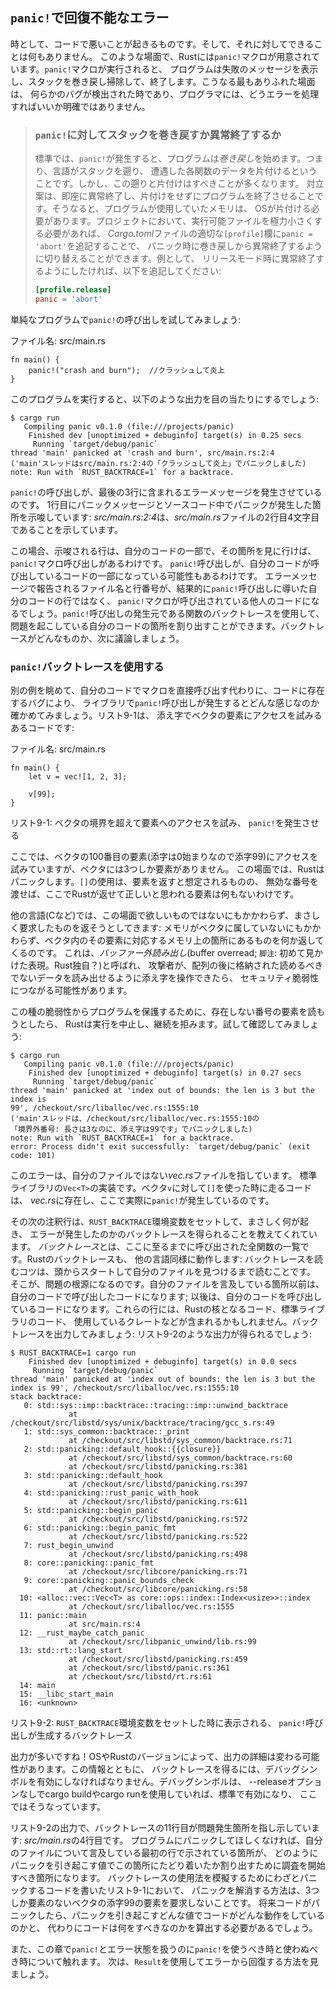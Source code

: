 <!-- ## Unrecoverable Errors with `panic!` -->

## `panic!`で回復不能なエラー

<!-- Sometimes, bad things happen in your code, and there’s nothing you can do about -->
<!-- it. In these cases, Rust has the `panic!` macro. When the `panic!` macro -->
<!-- executes, your program will print a failure message, unwind and clean up the -->
<!-- stack, and then quit. The most common situation this occurs in is when a bug of -->
<!-- some kind has been detected, and it’s not clear to the programmer how to handle -->
<!-- the error. -->

時として、コードで悪いことが起きるものです。そして、それに対してできることは何もありません。
このような場面で、Rustには`panic!`マクロが用意されています。`panic!`マクロが実行されると、
プログラムは失敗のメッセージを表示し、スタックを巻き戻し掃除して、終了します。こうなる最もありふれた場面は、
何らかのバグが検出された時であり、プログラマには、どうエラーを処理すればいいか明確ではありません。

<!--  ### Unwinding the Stack or Aborting in Response to a `panic!` -->
<!--  -->
<!--  By default, when a `panic!` occurs, the program starts *unwinding*, which -->
<!--  means Rust walks back up the stack and cleans up the data from each function -->
<!--  it encounters. But this walking back and cleanup is a lot of work. The -->
<!--  alternative is to immediately *abort*, which ends the program without -->
<!--  cleaning up. Memory that the program was using will then need to be cleaned -->
<!--  up by the operating system. If in your project you need to make the resulting -->
<!--  binary as small as possible, you can switch from unwinding to aborting on -->
<!--  panic by adding `panic = 'abort'` to the appropriate `[profile]` sections in -->
<!--  your *Cargo.toml* file. For example, if you want to abort on panic in release -->
<!--  mode, add this: -->
<!--  -->
<!--  ```toml -->
<!--  [profile.release] -->
<!--  panic = 'abort' -->
<!--  ``` -->

> ### `panic!`に対してスタックを巻き戻すか異常終了するか
>
> 標準では、`panic!`が発生すると、プログラムは*巻き戻し*を始めます。つまり、言語がスタックを遡り、
> 遭遇した各関数のデータを片付けるということです。しかし、この遡りと片付けはすべきことが多くなります。
> 対立案は、即座に異常終了し、片付けをせずにプログラムを終了させることです。そうなると、プログラムが使用していたメモリは、
> OSが片付ける必要があります。プロジェクトにおいて、実行可能ファイルを極力小さくする必要があれば、
> *Cargo.toml*ファイルの適切な`[profile]`欄に`panic = 'abort'`を追記することで、
> パニック時に巻き戻しから異常終了するように切り替えることができます。例として、
> リリースモード時に異常終了するようにしたければ、以下を追記してください:
>
> ```toml
> [profile.release]
> panic = 'abort'
> ```

<!-- Let’s try calling `panic!` in a simple program: -->

単純なプログラムで`panic!`の呼び出しを試してみましょう:

<!-- <span class="filename">Filename: src/main.rs</span> -->

<span class="filename">ファイル名: src/main.rs</span>

```rust,should_panic
fn main() {
    panic!("crash and burn");  //クラッシュして炎上
}
```

<!-- When you run the program, you’ll see something like this: -->

このプログラムを実行すると、以下のような出力を目の当たりにするでしょう:

```text
$ cargo run
   Compiling panic v0.1.0 (file:///projects/panic)
    Finished dev [unoptimized + debuginfo] target(s) in 0.25 secs
     Running `target/debug/panic`
thread 'main' panicked at 'crash and burn', src/main.rs:2:4
('main'スレッドはsrc/main.rs:2:4の「クラッシュして炎上」でパニックしました)
note: Run with `RUST_BACKTRACE=1` for a backtrace.
```

<!-- The call to `panic!` causes the error message contained in the last three -->
<!-- lines. The first line shows our panic message and the place in our source code -->
<!-- where the panic occurred: *src/main.rs:2:4* indicates that it’s the second -->
<!-- line, fourth character of our *src/main.rs* file. -->

`panic!`の呼び出しが、最後の3行に含まれるエラーメッセージを発生させているのです。
1行目にパニックメッセージとソースコード中でパニックが発生した箇所を示唆しています:
*src/main.rs:2:4*は、*src/main.rs*ファイルの2行目4文字目であることを示しています。

<!-- In this case, the line indicated is part of our code, and if we go to that -->
<!-- line, we see the `panic!` macro call. In other cases, the `panic!` call might -->
<!-- be in code that our code calls. The filename and line number reported by the -->
<!-- error message will be someone else’s code where the `panic!` macro is called, -->
<!-- not the line of our code that eventually led to the `panic!` call. We can use -->
<!-- the backtrace of the functions the `panic!` call came from to figure out the -->
<!-- part of our code that is causing the problem. We’ll discuss what a backtrace is -->
<!-- in more detail next. -->

この場合、示唆される行は、自分のコードの一部で、その箇所を見に行けば、`panic!`マクロ呼び出しがあるわけです。
`panic!`呼び出しが、自分のコードが呼び出しているコードの一部になっている可能性もあるわけです。
エラーメッセージで報告されるファイル名と行番号が、結果的に`panic!`呼び出しに導いた自分のコードの行ではなく、
`panic!`マクロが呼び出されている他人のコードになるでしょう。`panic!`呼び出しの発生元である関数のバックトレースを使用して、
問題を起こしている自分のコードの箇所を割り出すことができます。バックトレースがどんなものか、次に議論しましょう。

<!-- ### Using a `panic!` Backtrace -->

### `panic!`バックトレースを使用する

<!-- Let’s look at another example to see what it’s like when a `panic!` call comes -->
<!-- from a library because of a bug in our code instead of from our code calling -->
<!-- the macro directly. Listing 9-1 has some code that attempts to access an -->
<!-- element by index in a vector: -->

別の例を眺めて、自分のコードでマクロを直接呼び出す代わりに、コードに存在するバグにより、
ライブラリで`panic!`呼び出しが発生するとどんな感じなのか確かめてみましょう。リスト9-1は、
添え字でベクタの要素にアクセスを試みるあるコードです:

<!-- <span class="filename">Filename: src/main.rs</span> -->

<span class="filename">ファイル名: src/main.rs</span>

```rust,should_panic
fn main() {
    let v = vec![1, 2, 3];

    v[99];
}
```

<!-- <span class="caption">Listing 9-1: Attempting to access an element beyond the -->
<!-- end of a vector, which will cause a `panic!`</span> -->

<span class="caption">リスト9-1: ベクタの境界を超えて要素へのアクセスを試み、
  `panic!`を発生させる</span>

<!-- Here, we’re attempting to access the hundredth element of our vector (which is -->
<!-- at index 99 because indexing starts at zero), but it has only three elements. -->
<!-- In this situation, Rust will panic. Using `[]` is supposed to return an -->
<!-- element, but if you pass an invalid index, there’s no element that Rust could -->
<!-- return here that would be correct. -->

ここでは、ベクタの100番目の要素(添字は0始まりなので添字99)にアクセスを試みていますが、ベクタには3つしか要素がありません。
この場面では、Rustはパニックします。`[]`の使用は、要素を返すと想定されるものの、
無効な番号を渡せば、ここでRustが返せて正しいと思われる要素は何もないわけです。

<!-- Other languages, like C, will attempt to give you exactly what you asked for in -->
<!-- this situation, even though it isn’t what you want: you’ll get whatever is at -->
<!-- the location in memory that would correspond to that element in the vector, -->
<!-- even though the memory doesn’t belong to the vector. This is called a *buffer -->
<!-- overread* and can lead to security vulnerabilities if an attacker is able to -->
<!-- manipulate the index in such a way as to read data they shouldn’t be allowed to -->
<!-- that is stored after the array. -->

他の言語(Cなど)では、この場面で欲しいものではないにもかかわらず、まさしく要求したものを返そうとしてきます:
メモリがベクタに属していないにもかかわらず、ベクタ内のその要素に対応するメモリ上の箇所にあるものを何か返してくるのです。
これは、*バッファー外読み出し*(buffer overread; `脚注`: 初めて見かけた表現。Rust独自？)と呼ばれ、
攻撃者が、配列の後に格納された読めるべきでないデータを読み出せるように添え字を操作できたら、
セキュリティ脆弱性につながる可能性があります。

<!-- To protect your program from this sort of vulnerability, if you try to read an -->
<!-- element at an index that doesn’t exist, Rust will stop execution and refuse to -->
<!-- continue. Let’s try it and see: -->

この種の脆弱性からプログラムを保護するために、存在しない番号の要素を読もうとしたら、
Rustは実行を中止し、継続を拒みます。試して確認してみましょう:

```text
$ cargo run
   Compiling panic v0.1.0 (file:///projects/panic)
    Finished dev [unoptimized + debuginfo] target(s) in 0.27 secs
     Running `target/debug/panic`
thread 'main' panicked at 'index out of bounds: the len is 3 but the index is
99', /checkout/src/liballoc/vec.rs:1555:10
('main'スレッドは、/checkout/src/liballoc/vec.rs:1555:10の
「境界外番号: 長さは3なのに、添え字は99です」でパニックしました)
note: Run with `RUST_BACKTRACE=1` for a backtrace.
error: Process didn't exit successfully: `target/debug/panic` (exit code: 101)
```

<!-- This error points at a file we didn’t write, *vec.rs*. That’s the -->
<!-- implementation of `Vec<T>` in the standard library. The code that gets run when -->
<!-- we use `[]` on our vector `v` is in *vec.rs*, and that is where the `panic!` is -->
<!-- actually happening. -->

このエラーは、自分のファイルではない*vec.rs*ファイルを指しています。
標準ライブラリの`Vec<T>`の実装です。ベクタ`v`に対して`[]`を使った時に走るコードは、
*vec.rs*に存在し、ここで実際に`panic!`が発生しているのです。

<!-- The next note line tells us that we can set the `RUST_BACKTRACE` environment -->
<!-- variable to get a backtrace of exactly what happened to cause the error. A -->
<!-- *backtrace* is a list of all the functions that have been called to get to this -->
<!-- point. Backtraces in Rust work like they do in other languages: the key to -->
<!-- reading the backtrace is to start from the top and read until you see files you -->
<!-- wrote. That’s the spot where the problem originated. The lines above the lines -->
<!-- mentioning your files are code that your code called; the lines below are code -->
<!-- that called your code. These lines might include core Rust code, standard -->
<!-- library code, or crates that you’re using. Let’s try getting a backtrace: -->
<!-- Listing 9-2 shows output similar to what you’ll see: -->

その次の注釈行は、`RUST_BACKTRACE`環境変数をセットして、まさしく何が起き、
エラーが発生したのかのバックトレースを得られることを教えてくれています。
*バックトレース*とは、ここに至るまでに呼び出された全関数の一覧です。Rustのバックトレースも、
他の言語同様に動作します: バックトレースを読むコツは、頭からスタートして自分のファイルを見つけるまで読むことです。
そこが、問題の根源になるのです。自分のファイルを言及している箇所以前は、自分のコードで呼び出したコードになります;
以後は、自分のコードを呼び出しているコードになります。これらの行には、Rustの核となるコード、標準ライブラリのコード、
使用しているクレートなどが含まれるかもしれません。バックトレースを出力してみましょう:
リスト9-2のような出力が得られるでしょう:

```text
$ RUST_BACKTRACE=1 cargo run
    Finished dev [unoptimized + debuginfo] target(s) in 0.0 secs
     Running `target/debug/panic`
thread 'main' panicked at 'index out of bounds: the len is 3 but the index is 99', /checkout/src/liballoc/vec.rs:1555:10
stack backtrace:
   0: std::sys::imp::backtrace::tracing::imp::unwind_backtrace
             at /checkout/src/libstd/sys/unix/backtrace/tracing/gcc_s.rs:49
   1: std::sys_common::backtrace::_print
             at /checkout/src/libstd/sys_common/backtrace.rs:71
   2: std::panicking::default_hook::{{closure}}
             at /checkout/src/libstd/sys_common/backtrace.rs:60
             at /checkout/src/libstd/panicking.rs:381
   3: std::panicking::default_hook
             at /checkout/src/libstd/panicking.rs:397
   4: std::panicking::rust_panic_with_hook
             at /checkout/src/libstd/panicking.rs:611
   5: std::panicking::begin_panic
             at /checkout/src/libstd/panicking.rs:572
   6: std::panicking::begin_panic_fmt
             at /checkout/src/libstd/panicking.rs:522
   7: rust_begin_unwind
             at /checkout/src/libstd/panicking.rs:498
   8: core::panicking::panic_fmt
             at /checkout/src/libcore/panicking.rs:71
   9: core::panicking::panic_bounds_check
             at /checkout/src/libcore/panicking.rs:58
  10: <alloc::vec::Vec<T> as core::ops::index::Index<usize>>::index
             at /checkout/src/liballoc/vec.rs:1555
  11: panic::main
             at src/main.rs:4
  12: __rust_maybe_catch_panic
             at /checkout/src/libpanic_unwind/lib.rs:99
  13: std::rt::lang_start
             at /checkout/src/libstd/panicking.rs:459
             at /checkout/src/libstd/panic.rs:361
             at /checkout/src/libstd/rt.rs:61
  14: main
  15: __libc_start_main
  16: <unknown>
```

<!-- <span class="caption">Listing 9-2: The backtrace generated by a call to -->
<!-- `panic!` displayed when the environment variable `RUST_BACKTRACE` is set</span> -->

<span class="caption">リスト9-2: `RUST_BACKTRACE`環境変数をセットした時に表示される、
`panic!`呼び出しが生成するバックトレース</span>

<!-- That’s a lot of output! The exact output you see might be different depending -->
<!-- on your operating system and Rust version. In order to get backtraces with this -->
<!-- information, debug symbols must be enabled. Debug symbols are enabled by -->
<!-- default when using cargo build or cargo run without the --release flag, as we -->
<!-- have here. -->

出力が多いですね！OSやRustのバージョンによって、出力の詳細は変わる可能性があります。この情報とともに、
バックトレースを得るには、デバッグシンボルを有効にしなければなりません。デバッグシンボルは、
--releaseオプションなしでcargo buildやcargo runを使用していれば、標準で有効になり、
ここではそうなっています。

<!-- In the output in Listing 9-2, line 11 of the backtrace points to the line in -->
<!-- our project that’s causing the problem: *src/main.rs* in line 4. If we don’t -->
<!-- want our program to panic, the location pointed to by the first line mentioning -->
<!-- a file we wrote is where we should start investigating to figure out how we got -->
<!-- to this location with values that caused the panic. In Listing 9-1 where we -->
<!-- deliberately wrote code that would panic in order to demonstrate how to use -->
<!-- backtraces, the way to fix the panic is to not request an element at index 99 -->
<!-- from a vector that only contains three items. When your code panics in the -->
<!-- future, you’ll need to figure out what action the code is taking with what -->
<!-- values that causes the panic and what the code should do instead. -->

リスト9-2の出力で、バックトレースの11行目が問題発生箇所を指し示しています: *src/main.rs*の4行目です。
プログラムにパニックしてほしくなければ、自分のファイルについて言及している最初の行で示されている箇所が、
どのようにパニックを引き起こす値でこの箇所にたどり着いたか割り出すために調査を開始すべき箇所になります。
バックトレースの使用法を模擬するためにわざとパニックするコードを書いたリスト9-1において、
パニックを解消する方法は、3つしか要素のないベクタの添字99の要素を要求しないことです。
将来コードがパニックしたら、パニックを引き起こすどんな値でコードがどんな動作をしているのかと、
代わりにコードは何をすべきなのかを算出する必要があるでしょう。

<!-- We’ll come back to `panic!` and when we should and should not use `panic!` to -->
<!-- handle error conditions later in the chapter. Next, we’ll look at how to -->
<!-- recover from an error using `Result`. -->

また、この章で`panic!`とエラー状態を扱うのに`panic!`を使うべき時と使わぬべき時について触れます。
次は、`Result`を使用してエラーから回復する方法を見ましょう。
